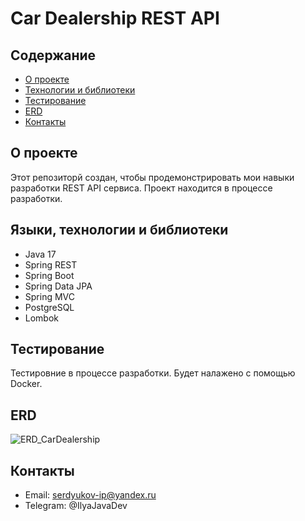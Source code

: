 # Car Dealership REST API

## Содержание
- [О проекте](#о-проекте)
- [Технологии и библиотеки](#технологии-и-библиотеки)
- [Тестирование](#тестирование)
- [ERD](#erd)
- [Контакты](#контакты)

## О проекте

Этот репозиторй создан, чтобы продемонстрировать мои навыки разработки REST API сервиса. 
Проект находится в процессе разработки.

## Языки, технологии и библиотеки
- Java 17
- Spring REST
- Spring Boot
- Spring Data JPA
- Spring MVC
- PostgreSQL
- Lombok

## Тестирование

Тестировние в процессе разработки. Будет налажено с помощью Docker.

## ERD
![ERD_CarDealership](https://github.com/serdyukov-ip/dealership-spring-boot-rest-api/assets/53144887/bbedabb3-0c60-4618-ad60-11c3ebde7498)

## Контакты

- Email: serdyukov-ip@yandex.ru
- Telegram: @IlyaJavaDev
